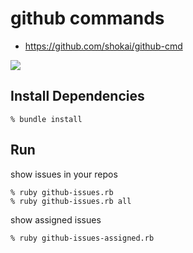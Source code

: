 github commands
===============

* https://github.com/shokai/github-cmd

<img src="http://shokai.org/archive/file/fe69c30b06e2080664d10c0a6665c4f2.png">


Install Dependencies
--------------------

    % bundle install


Run
---

show issues in your repos

    % ruby github-issues.rb
    % ruby github-issues.rb all


show assigned issues

    % ruby github-issues-assigned.rb
